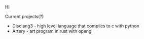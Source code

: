 
Hi

Current projects(?)

- Disclang3 - high level language that compiles to c with python
- Artery - art program in rust with opengl
